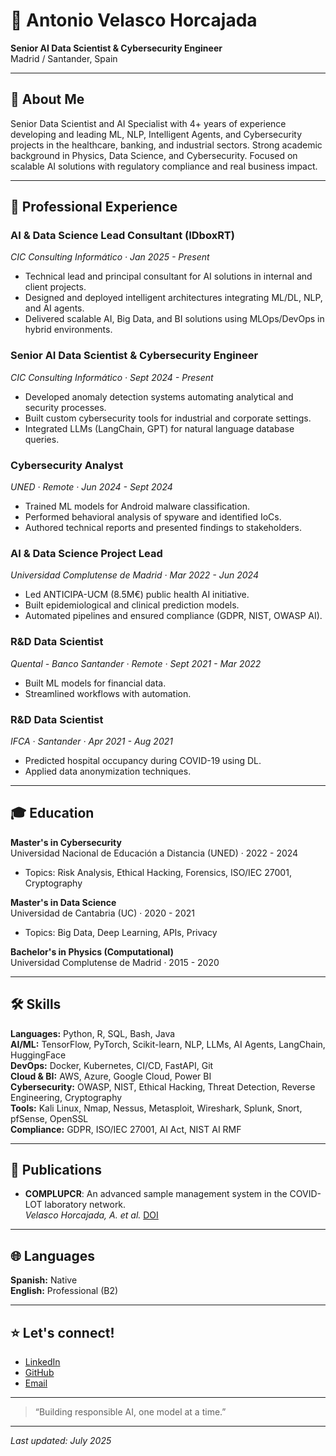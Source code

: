 # 👋 Antonio Velasco Horcajada

**Senior AI Data Scientist & Cybersecurity Engineer**  
Madrid / Santander, Spain  

---

## 👤 About Me

Senior Data Scientist and AI Specialist with 4+ years of experience developing and leading ML, NLP, Intelligent Agents, and Cybersecurity projects in the healthcare, banking, and industrial sectors. Strong academic background in Physics, Data Science, and Cybersecurity. Focused on scalable AI solutions with regulatory compliance and real business impact.

---

## 💼 Professional Experience

### **AI & Data Science Lead Consultant (IDboxRT)**  
*CIC Consulting Informático · Jan 2025 - Present*
- Technical lead and principal consultant for AI solutions in internal and client projects.
- Designed and deployed intelligent architectures integrating ML/DL, NLP, and AI agents.
- Delivered scalable AI, Big Data, and BI solutions using MLOps/DevOps in hybrid environments.

### **Senior AI Data Scientist & Cybersecurity Engineer**  
*CIC Consulting Informático · Sept 2024 - Present*
- Developed anomaly detection systems automating analytical and security processes.
- Built custom cybersecurity tools for industrial and corporate settings.
- Integrated LLMs (LangChain, GPT) for natural language database queries.

### **Cybersecurity Analyst**  
*UNED · Remote · Jun 2024 - Sept 2024*
- Trained ML models for Android malware classification.
- Performed behavioral analysis of spyware and identified IoCs.
- Authored technical reports and presented findings to stakeholders.

### **AI & Data Science Project Lead**  
*Universidad Complutense de Madrid · Mar 2022 - Jun 2024*
- Led ANTICIPA-UCM (8.5M€) public health AI initiative.
- Built epidemiological and clinical prediction models.
- Automated pipelines and ensured compliance (GDPR, NIST, OWASP AI).

### **R&D Data Scientist**  
*Quental - Banco Santander · Remote · Sept 2021 - Mar 2022*
- Built ML models for financial data.
- Streamlined workflows with automation.

### **R&D Data Scientist**  
*IFCA · Santander · Apr 2021 - Aug 2021*
- Predicted hospital occupancy during COVID-19 using DL.
- Applied data anonymization techniques.

---

## 🎓 Education

**Master's in Cybersecurity**  
Universidad Nacional de Educación a Distancia (UNED) · 2022 - 2024
- Topics: Risk Analysis, Ethical Hacking, Forensics, ISO/IEC 27001, Cryptography

**Master's in Data Science**  
Universidad de Cantabria (UC) · 2020 - 2021
- Topics: Big Data, Deep Learning, APIs, Privacy

**Bachelor's in Physics (Computational)**  
Universidad Complutense de Madrid · 2015 - 2020

---

## 🛠️ Skills

**Languages:** Python, R, SQL, Bash, Java  
**AI/ML:** TensorFlow, PyTorch, Scikit-learn, NLP, LLMs, AI Agents, LangChain, HuggingFace  
**DevOps:** Docker, Kubernetes, CI/CD, FastAPI, Git  
**Cloud & BI:** AWS, Azure, Google Cloud, Power BI  
**Cybersecurity:** OWASP, NIST, Ethical Hacking, Threat Detection, Reverse Engineering, Cryptography  
**Tools:** Kali Linux, Nmap, Nessus, Metasploit, Wireshark, Splunk, Snort, pfSense, OpenSSL  
**Compliance:** GDPR, ISO/IEC 27001, AI Act, NIST AI RMF

---

## 📜 Publications

- **COMPLUPCR**: An advanced sample management system in the COVID-LOT laboratory network.  
  *Velasco Horcajada, A. et al.* [DOI](https://doi.org/10.5281/zenodo.11097429)

---

## 🌐 Languages

**Spanish:** Native  
**English:** Professional (B2)

---

## :star: Let's connect!
- [LinkedIn](https://www.linkedin.com/in/antoniovelascohorcajada/) 
- [GitHub](https://github.com/antoniovh) 
- [Email](mailto:antoniovelascohorcajada@gmail.com)

---

> “Building responsible AI, one model at a time.”

---

*Last updated: July 2025*
